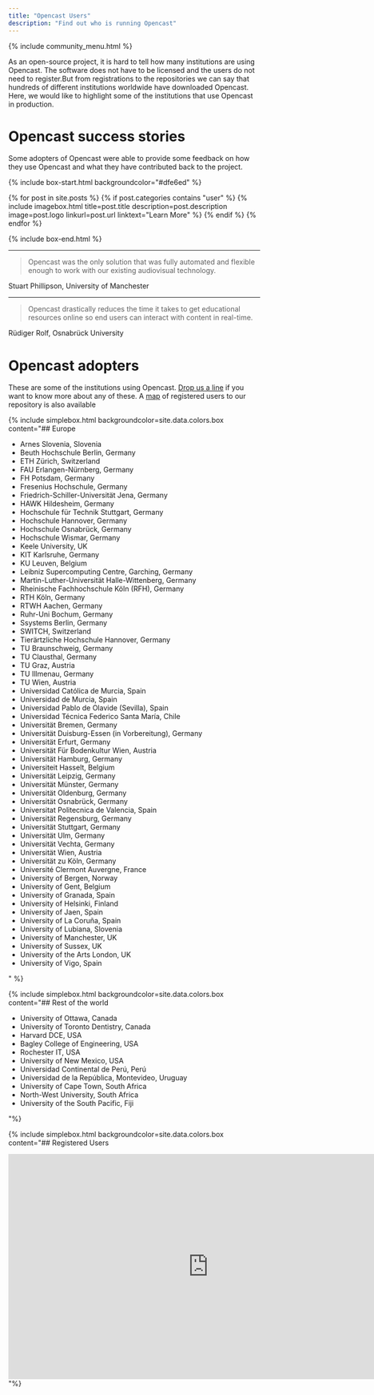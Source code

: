 ```yaml
---
title: "Opencast Users"
description: "Find out who is running Opencast"
---
```

{% include community_menu.html %}

As an open-source project, it is hard to tell how many institutions are using Opencast. The software does not have to be licensed and the users do not need to register.But from registrations to the repositories we can say that hundreds of different institutions worldwide have downloaded Opencast. Here, we would like to highlight some of the institutions that use Opencast in production.

# Opencast success stories
Some adopters of Opencast were able to provide some feedback on how they use Opencast and what they have contributed back to the project.

{% include box-start.html backgroundcolor="#dfe6ed" %}

{% for post in site.posts %}
{% if post.categories contains "user" %}
{% include imagebox.html
title=post.title
description=post.description
image=post.logo
linkurl=post.url
linktext="Learn More"
%}
{% endif %}
{% endfor %}

{% include box-end.html %}

---

> Opencast was the only solution that was fully automated and flexible enough to work with our existing audiovisual technology.

Stuart Phillipson, University of Manchester

---

> Opencast drastically reduces the time it takes to get educational resources online so end users can interact with content in real-time.

Rüdiger Rolf, Osnabrück University

# Opencast adopters
These are some of the institutions using Opencast. <a href="mailto:schulte@id.ethz.ch">Drop us a line</a> if you want to know more about any of these. A <a href="https://map.opencast.org/">map</a> of registered users to our repository is also available

{% include simplebox.html backgroundcolor=site.data.colors.box
content="## Europe

-	Arnes Slovenia, Slovenia
-	Beuth Hochschule Berlin, Germany
-	ETH Zürich, Switzerland
-	FAU Erlangen-Nürnberg, Germany
-	FH Potsdam, Germany
-	Fresenius Hochschule, Germany
- Friedrich-Schiller-Universität Jena, Germany
-	HAWK Hildesheim, Germany
-	Hochschule für Technik Stuttgart, Germany
-	Hochschule Hannover, Germany
-	Hochschule Osnabrück, Germany
-	Hochschule Wismar, Germany
-	Keele University, UK
-	KIT Karlsruhe, Germany
-	KU Leuven, Belgium
-	Leibniz Supercomputing Centre, Garching, Germany
-	Martin-Luther-Universität Halle-Wittenberg, Germany
- Rheinische Fachhochschule Köln (RFH), Germany
-	RTH Köln, Germany
-	RTWH Aachen, Germany
-	Ruhr-Uni Bochum, Germany
-	Ssystems Berlin, Germany
-	SWITCH, Switzerland
-	Tierärtzliche Hochschule Hannover, Germany
-	TU Braunschweig, Germany
-	TU Clausthal, Germany
-	TU Graz, Austria
-	TU Illmenau, Germany
-	TU Wien, Austria
-	Universidad Católica de Murcia, Spain
-	Universidad de Murcia, Spain
-	Universidad Pablo de Olavide (Sevilla), Spain
- Universidad Técnica Federico Santa María, Chile
-	Universität Bremen, Germany
-	Universität Duisburg-Essen (in Vorbereitung), Germany
-	Universität Erfurt, Germany
-	Universität Für Bodenkultur Wien, Austria
-	Universität Hamburg, Germany
- Universiteit Hasselt, Belgium
-	Universität Leipzig, Germany
-	Universität Münster, Germany
-	Universität Oldenburg, Germany
-	Universität Osnabrück, Germany
-	Universitat Politecnica de Valencia, Spain
-	Universität Regensburg, Germany
-	Universität Stuttgart, Germany
-	Universität Ulm, Germany
-	Universität Vechta, Germany
-	Universität Wien, Austria
-	Universität zu Köln, Germany
- Université Clermont Auvergne, France
-	University of Bergen, Norway
-	University of Gent, Belgium
-	University of Granada, Spain
-	University of Helsinki, Finland
-	University of Jaen, Spain
-	University of La Coruña, Spain
-	University of Lubiana, Slovenia
-	University of Manchester, UK
-	University of Sussex, UK
-	University of the Arts London, UK
-	University of Vigo, Spain

" %}

{% include simplebox.html backgroundcolor=site.data.colors.box
content="## Rest of the world

- University of Ottawa, Canada
- University of Toronto Dentistry, Canada
- Harvard DCE, USA
- Bagley College of Engineering, USA
- Rochester IT, USA
- University of New Mexico, USA
- Universidad Continental de Perú, Perú
- Universidad de la República, Montevideo, Uruguay
- University of Cape Town, South Africa
- North-West University, South Africa
- University of the South Pacific, Fiji


"%}

{% include simplebox.html backgroundcolor=site.data.colors.box
content="## Registered Users

<iframe src='https://map.opencast.org' width='800' height='450' frameborder='0' style='border:0' allowfullscreen></iframe>
"%}
